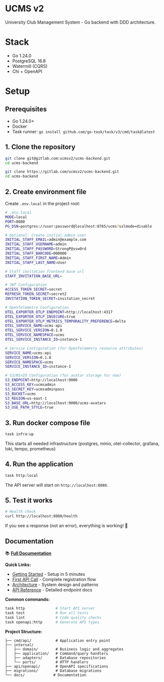 # UCMS v2

University Club Management System - Go backend with DDD architecture.

# Stack

- Go 1.24.0
- PostgreSQL 16.8
- Watermill (CQRS)
- Chi + OpenAPI

# Setup

## Prerequisites

- Go 1.24.0+
- Docker
- Task runner: `go install github.com/go-task/task/v3/cmd/task@latest`

## 1. Clone the repository

```bash
git clone git@gitlab.com:ucmsv2/ucms-backend.git
cd ucms-backend
```

```bash
git clone https://gitlab.com/ucmsv2/ucms-backend.git
cd ucms-backend
```

## 2. Create environment file

Create `.env.local` in the project root:

```bash
# .env.local
MODE=local
PORT=8080
PG_DSN=postgres://user:password@localhost:8765/ucms?sslmode=disable

# Optional: Create initial admin user
INITIAL_STAFF_EMAIL=admin@example.com
INITIAL_STAFF_USERNAME=admin
INITIAL_STAFF_PASSWORD=StrongP@ssw0rd
INITIAL_STAFF_BARCODE=000000
INITIAL_STAFF_FIRST_NAME=Admin
INITIAL_STAFF_LAST_NAME=User

# Staff invitation frontend base url 
STAFF_INVITATION_BASE_URL=

# JWT Configuration
ACCESS_TOKEN_SECRET=secret
REFRESH_TOKEN_SECRET=secret2
INVITATION_TOKEN_SECRET=invitation_secret

# OpenTelemetry Configuration
OTEL_EXPORTER_OTLP_ENDPOINT=http://localhost:4317
OTEL_EXPORTER_OTLP_INSECURE=true
OTEL_EXPORTER_OTLP_METRICS_TEMPORALITY_PREFERENCE=delta
OTEL_SERVICE_NAME=ucms-api
OTEL_SERVICE_VERSION=0.1.0
OTEL_SERVICE_NAMESPACE=ucms
OTEL_SERVICE_INSTANCE_ID=instance-1

# Service Configuration (for OpenTelemetry resource attributes)
SERVICE_NAME=ucms-api
SERVICE_VERSION=0.1.0
SERVICE_NAMESPACE=ucms
SERVICE_INSTANCE_ID=instance-1

# S3/MinIO Configuration (for avatar storage for now)
S3_ENDPOINT=http://localhost:9000
S3_ACCESS_KEY=ucmsadmin
S3_SECRET_KEY=ucmsadminpass
S3_BUCKET=ucms
S3_REGION=us-east-1
S3_BASE_URL=http://localhost:9000/ucms-avatars
S3_USE_PATH_STYLE=true
```

## 3. Run docker compose file

```bash
task infra:up
```

This starts all needed infrastructure (postgres, minio, otel-collector, grafana, loki, tempo, prometheus)

## 4. Run the application

```bash
task http:local
```

The API server will start on `http://localhost:8080`.

## 5. Test it works

```bash
# Health check
curl http://localhost:8080/health
```

If you see a response (not an error), everything is working! :tada:


## Documentation

📚 **[Full Documentation](docs/README.md)**

**Quick Links:**
- [Getting Started](docs/quick-start.md) - Setup in 5 minutes
- [First API Call](docs/first-api-call.md) - Complete registration flow
- [Architecture](docs/architecture.md) - System design and patterns
- [API Reference](docs/api.md) - Detailed endpoint docs

**Common commands:**
```bash
task http              # Start API server
task test              # Run all tests  
task lint              # Code quality checks
task openapi:http      # Generate API types
```

**Project Structure:**
```
├── cmd/api/           # Application entry point
├── internal/
│   ├── domain/        # Business logic and aggregates
│   ├── application/   # Command/query handlers
│   ├── adapters/      # Database repositories
│   └── ports/         # HTTP handlers
├── api/openapi/       # OpenAPI specifications
├── migrations/        # Database migrations
└── docs/             # Documentation
```
